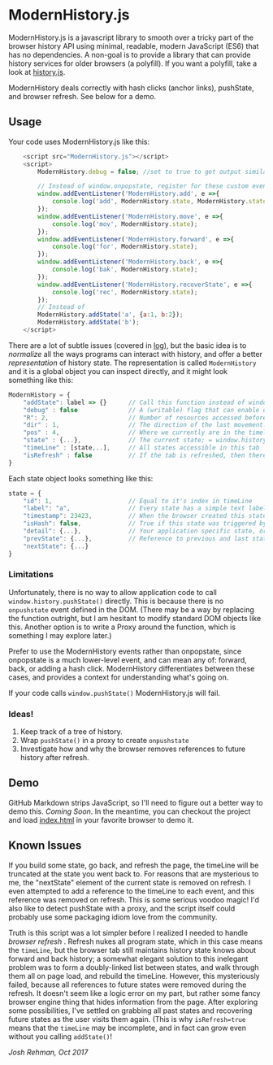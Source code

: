 # ModernHistory.js

ModernHistory.js is a javascript library to smooth over a tricky part of the browser history API
using minimal, readable, modern JavaScript (ES6) that has no dependencies. A non-goal is to provide a
library that can provide history services for older browsers (a polyfill). If you want a polyfill,
take a look at [history.js](https://github.com/browserstate/history.js).

ModernHistory deals correctly with hash clicks (anchor links), pushState, and browser refresh.
See below for a demo.

## Usage
Your code uses ModernHistory.js like this:

```js
    <script src="ModernHistory.js"></script>
    <script>
        ModernHistory.debug = false; //set to true to get output similar to the following

        // Instead of window.onpopstate, register for these custom events.
        window.addEventListener('ModernHistory.add', e =>{
            console.log('add', ModernHistory.state, ModernHistory.state.detail);
        });
        window.addEventListener('ModernHistory.move', e =>{
            console.log('mov', ModernHistory.state);
        });
        window.addEventListener('ModernHistory.forward', e =>{
            console.log('for', ModernHistory.state);
        });
        window.addEventListener('ModernHistory.back', e =>{
            console.log('bak', ModernHistory.state);
        });
        window.addEventListener('ModernHistory.recoverState', e =>{
            console.log('rec', ModernHistory.state);
        });
        // Instead of
        ModernHistory.addState('a', {a:1, b:2});
        ModernHistory.addState('b');
    </script>
```


There are a lot of subtle issues (covered in [log](/log)), but the basic idea is to *normalize* all the ways programs
can interact with history, and offer a better *representation* of history state. The representation
is called `ModernHistory` and it is a global object you can inspect directly, and it might
look something like this:

```js
ModernHistory = {
    "addState": label => {}      // Call this function instead of window.history.pushState
    "debug" : false              // A (writable) flag that can enable debug output to console
    "R": 2,                      // Number of resources accessed before this SPA
    "dir" : 1,                   // The direction of the last movement. (-1, 0, 1) = (back, none, forward)
    "pos" : 4,                   // Where we currently are in the timeline.
    "state" : {...},             // The current state; = window.history.state = timeLine(pos)
    "timeLine" : [state,..],     // All states accessible in this tab
    "isRefresh" : false          // If the tab is refreshed, then there may be future states we don't know about yet.
}
```


Each state object looks something like this:

```js
state = {
    "id": 1,                     // Equal to it's index in timeLine
    "label": "a",                // Every state has a simple text label
    "timestamp": 23423,          // When the browser created this state.
    "isHash": false,             // True if this state was triggered by a hash change.
    "detail": {...},             // Your application specific state, or null
    "prevState": {...},          // Reference to previous and last states
    "nextState": {...}
}
```


### Limitations
Unfortunately, there is no way to allow application code to call `window.history.pushState()`
directly. This is because there is no `onpushstate` event defined in the DOM.
(There may be a way by replacing the function outright, but I am hesitant to modify standard DOM objects
like this. Another option is to write a Proxy around the function, which is something I may explore later.)

Prefer to use the ModernHistory events rather than onpopstate, since onpopstate
is a much lower-level event, and can mean any of: forward, back, or adding a hash click. ModernHistory
differentiates between these cases, and provides a context for understanding what's going on.

If your code calls `window.pushState()` ModernHistory.js will fail.

### Ideas!
  1. Keep track of a tree of history.
  2. Wrap `pushState()` in a proxy to create `onpushstate`
  3. Investigate how and why the browser removes references to future history after refresh.

## Demo

GitHub Markdown strips JavaScript, so I'll need to figure out a better way to demo this. *Coming Soon*.
In the meantime, you can checkout the project and load [index.html](index.html) in your favorite browser
to demo it.

## Known Issues

If you build some state, go back, and refresh the page, the timeLine will be truncated at the state you went back to.
For reasons that are mysterious to me, the "nextState" element of the current state is removed on refresh. I even
attempted to add a reference to the timeLine to each event, and this reference was removed on refresh. This is some
serious voodoo magic! I'd also like to detect pushState with a proxy, and the script itself could probably use some
packaging idiom love from the community.

Truth is this script was a lot simpler before I realized I needed to handle <i>browser refresh</i> . Refresh nukes
all program state, which in this case means the `timeLine`, but the browser tab still
maintains history state knows about forward and back history; a somewhat elegant solution
to this inelegant problem was to form a doubly-linked list between states, and walk through them all
on page load, and rebuild the timeLine. However, this mysteriously failed, because all references to future
states were removed during the refresh. It doesn't seem like a logic error on my part, but rather some
fancy browser engine thing that hides information from the page. After exploring some possibilities,
I've settled on grabbing all past states and recovering future states as the user visits them again.
(This is why `isRefresh=true` means that the `timeLine` may be incomplete, and in fact
can grow even without you calling `addState()`!

*Josh Rehman, Oct 2017*
